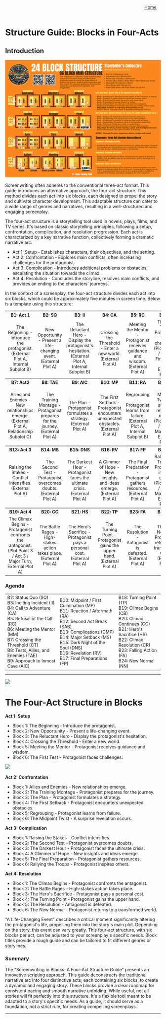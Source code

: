 <!-- Main container with right alignment -->
<div style="margin: 0; padding: 0;"></div>
<div align="right" style="display: flex; flex-wrap: wrap; justify-content: right; align-items: right; gap: 1em; margin: 1em 0;">
    <a href="https://openstorystudio.com">Home</a><br><br>
</div>

# Structure Guide: Blocks in Four-Acts

## Introduction

<img src="/StorytellersCollective-1-Storyteller's Collective.png"/>

Screenwriting often adheres to the conventional three-act format. This guide introduces an alternative approach, the four-act structure. This method divides each act into six blocks, each designed to propel the story and cultivate character development. This adaptable structure can cater to a wide range of genres and narratives, resulting in a well-structured and engaging screenplay.

The four-act structure is a storytelling tool used in novels, plays, films, and TV series. It's based on classic storytelling principles, following a setup, confrontation, complication, and resolution progression. Each act is characterized by a key narrative function, collectively forming a dramatic narrative arc:

- Act 1: Setup - Establishes characters, their objectives, and the setting.
- Act 2: Confrontation - Explores main conflicts, often increasing challenges for the protagonist.
- Act 3: Complication - Introduces additional problems or obstacles, escalating the situation towards the climax.
- Act 4: Resolution - Concludes the storyline, resolves main conflicts, and provides an ending to the characters' journeys.

In the context of a screenplay, the four-act structure divides each act into six blocks, which could be approximately five minutes in screen time. Below is a template using this structure:

<table>
  <tr>
    <th align="center">B1: Act 1</th>
    <th align="center">B2: SQ</th>
    <th align="center">B3: II</th>
    <th align="center">B4: CA</th>
    <th align="center">B5: RC</th>
    <th align="center">B6: TP</th>
  </tr>
  <tr>
    <td align="center">The Beginning - Introduce the protagonist. <br> (External Plot A, Internal Subplot B)</td>
    <td align="center">New Opportunity - Present a life-changing event. <br> (External Plot A)</td>
    <td align="center">The Reluctant Hero - Display the protagonist's hesitation. <br> (External Plot A, Internal Subplot B)</td>
    <td align="center">Crossing the Threshold - Enter a new world. <br> (External Plot A)</td>
    <td align="center">Meeting the Mentor - Protagonist receives guidance and wisdom. <br> (External Plot A)</td>
    <td align="center">The First Test - Protagonist faces challenges. <br> (Plot Point 1 / Act 1 / First Major Turn, External Plot A)</td>
  </tr>
  <tr>
    <th align="center">B7: Act2</th>
    <th align="center">B8: TAE</th>
    <th align="center">B9: AIC</th>
    <th align="center">B10: MP</th>
    <th align="center">B11: RA</th>
    <th align="center">B12: TP</th>
  </tr>
  <tr>
    <td align="center">Allies and Enemies - New relationships emerge. <br> (External Plot A, Relationship Subplot C)</td>
    <td align="center">The Training Montage - Protagonist prepares for the journey. <br> (External Plot A)</td>
    <td align="center">The Plan - Protagonist formulates a strategy. <br> (External Plot A)</td>
    <td align="center">The First Setback - Protagonist encounters unexpected obstacles. <br> (External Plot A)</td>
    <td align="center">Regrouping - Protagonist learns from failure. <br> (External Plot A, Internal Subplot B)</td>
    <td align="center">The Midpoint Twist - A surprise revelation occurs. <br> (Plot Point 2 / Act 2 / Major Turn, External Plot A)</td>
  </tr>
  <tr>
    <th align="center">B13: Act 3</th>
    <th align="center">B14: MS</th>
    <th align="center">B15: DNS</th>
    <th align="center">B16: RV</th>
    <th align="center">B17: FP</th>
    <th align="center">B18: TP</th>
  </tr>
  <tr>
    <td align="center">Raising the Stakes - Conflict intensifies. <br> (External Plot A)</td>
    <td align="center">The Second Test - Protagonist overcomes doubts. <br> (External Plot A)</td>
    <td align="center">The Darkest Hour - Protagonist faces the ultimate crisis. <br> (External Plot A)</td>
    <td align="center">A Glimmer of Hope - New insights and ideas emerge. <br> (External Plot A)</td>
    <td align="center">The Final Preparation - Protagonist gathers resources. <br> (External Plot A)</td>
    <td align="center">Rallying the Troops - Protagonist inspires others. <br> (Plot Point 3 / Act 3 / Major Turn, External Plot A)</td>
  </tr>
  <tr>
    <th align="center">B19: Act 4</th>
    <th align="center">B20: CC</th>
    <th align="center">B21: HS</th>
    <th align="center">B22: TP</th>
    <th align="center">B23: FA</th>
    <th align="center">B24: NN</th>
  </tr>
  <tr>
    <td align="center">The Climax Begins - Protagonist confronts the antagonist. <br> (Plot Point 3 / Act 3 / Major Turn, External Plot A)</td>
    <td align="center">The Battle Rages - High-stakes action takes place. <br> (External Plot A)</td>
    <td align="center">The Hero's Sacrifice - Protagonist pays a personal cost. <br> (External Plot A)</td>
    <td align="center">The Turning Point - Protagonist gains the upper hand. <br> (External Plot A)</td>
    <td align="center">The Resolution - Antagonist is defeated. <br> (External Plot A)</td>
    <td align="center">The New Normal - Protagonist returns to a transformed world. <br> (External Plot A)</td>
  </tr>
</table>

### Agenda

<table>
  <tr>
    <td>B2: Status Quo (SQ)<br>
        B3: Inciting Incident (II)<br>
        B4: Call to Adventure (CA)<br>
        B5: Refusal of the Call (RC)<br>
        B6: Meeting the Mentor (MM)<br>
        B7: Crossing the Threshold (CT)<br>
        B8: Tests, Allies, and Enemies (TAE)<br>
        B9: Approach to Inmost Cave (AIC)</td>
    <td>B10: Midpoint / First Culmination (MP)<br>
        B11: Reaction / Aftermath (RA)<br>
        B12: Second Act Break (SAB)<br>
        B13: Complications (CMP)<br>
        B14: Major Setback (MS)<br>
        B15: Dark Night of the Soul (DNS)<br>
        B16: Revelation (RV)<br>
        B17: Final Preparations (FP)</td>
    <td>B18: Turning Point (TP)<br>
        B19: Climax Begins (CB)<br>
        B20: Climax Continues (CC)<br>
        B21: Hero's Sacrifice (HS)<br>
        B22: Climax Resolution (CR)<br>
        B23: Falling Action (FA)<br>
        B24: New Normal (NN)<br>
        </td>
  </tr>
</table>

---

<img src="/StorytellersCollective-3-Storyteller's Collective.png"/>

# The Four-Act Structure in Blocks

**Act 1: Setup**

- Block 1: The Beginning - Introduce the protagonist.
- Block 2: New Opportunity - Present a life-changing event.
- Block 3: The Reluctant Hero - Display the protagonist's hesitation.
- Block 4: Crossing the Threshold - Enter a new world.
- Block 5: Meeting the Mentor - Protagonist receives guidance and wisdom.
- Block 6: The First Test - Protagonist faces challenges.

<img src="/StorytellersCollective-3-Storyteller's Collective.png"/>

**Act 2: Confrontation**

- Block 1: Allies and Enemies - New relationships emerge.
- Block 2: The Training Montage - Protagonist prepares for the journey.
- Block 3: The Plan - Protagonist formulates a strategy.
- Block 4: The First Setback - Protagonist encounters unexpected obstacles.
- Block 5: Regrouping - Protagonist learns from failure.
- Block 6: The Midpoint Twist - A surprise revelation occurs.

**Act 3: Complication**

- Block 1: Raising the Stakes - Conflict intensifies.
- Block 2: The Second Test - Protagonist overcomes doubts.
- Block 3: The Darkest Hour - Protagonist faces the ultimate crisis.
- Block 4: A Glimmer of Hope - New insights and ideas emerge.
- Block 5: The Final Preparation - Protagonist gathers resources.
- Block 6: Rallying the Troops - Protagonist inspires others.

**Act 4: Resolution**

- Block 1: The Climax Begins - Protagonist confronts the antagonist.
- Block 2: The Battle Rages - High-stakes action takes place.
- Block 3: The Hero's Sacrifice - Protagonist pays a personal cost.
- Block 4: The Turning Point - Protagonist gains the upper hand.
- Block 5: The Resolution - Antagonist is defeated.
- Block 6: The New Normal - Protagonist returns to a transformed world.

"A Life-Changing Event" describes a critical moment significantly altering the protagonist's life, propelling them into the story's main plot. Depending on the story, this event can vary greatly. This four-act structure, with six blocks per act, can be adjusted to your screenplay's specific needs. Block titles provide a rough guide and can be tailored to fit different genres or storylines.

### Summary

The "Screenwriting in Blocks: A Four-Act Structure Guide" presents an innovative scripting approach. This guide deconstructs the traditional narrative arc into four distinctive acts, each containing six blocks, to create a dynamic and engaging story. These blocks provide a clear roadmap for consistent pacing and smooth narrative unfolding. While useful, not all stories will fit perfectly into this structure. It's a flexible tool meant to be adapted to a story's specific needs. As a guide, it should serve as a foundation, not a strict rule, for creating compelling screenplays.

---
